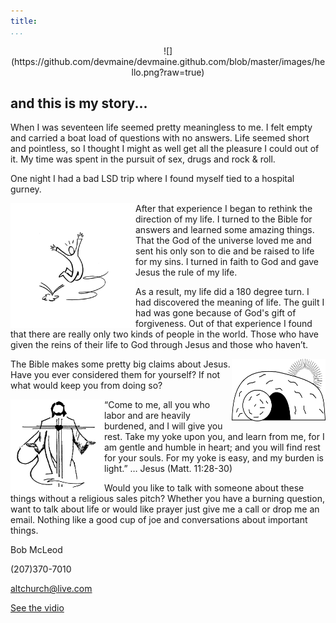 ```yaml
---
title:
...
```


<p align="center">
  ![](https://github.com/devmaine/devmaine.github.com/blob/master/images/hello.png?raw=true)
</p>


## and this is my story...

When I was seventeen life seemed pretty meaningless to me. I felt empty and carried a boat load of questions with no answers. Life seemed short and pointless, so I thought I might as well get all the pleasure I could out of it.
My time was spent in the pursuit of sex, drugs and rock & roll. 

One night I had a bad LSD trip where I found myself tied to a hospital gurney.

<img align="left" width="200" height="200" src="https://github.com/devmaine/devmaine.github.com/blob/master/images/joy.png?raw=true">

After that experience I began to rethink the direction of my life. I turned to the Bible for answers and learned some amazing things. That the God of the universe loved me and sent his only son to die and be raised to life for my sins. I turned in faith to God and gave Jesus the rule of my life.

As a result, my life did a 180 degree turn. I had discovered the meaning of life. The guilt I had was gone because of God's gift of forgiveness. Out of that experience I found that there are really only two kinds of people in the world. Those who have given the reins of their life to God through Jesus and those who haven’t.

<img align="right" width="150" height="100" src="https://github.com/devmaine/devmaine.github.com/blob/master/images/tomb.png?raw=true">

The Bible makes some pretty big claims about Jesus. Have you ever considered them for yourself? If not what would keep you from doing so?

<img align="left" width="150" height="150" src="https://github.com/devmaine/devmaine.github.com/blob/master/images/jesus.png?raw=true">


“Come to me, all you who labor and are heavily burdened, and I will give you rest. Take my yoke upon you, and learn from me, for I am gentle and humble in heart; and you will find rest for your souls. For my yoke is easy, and my burden is light.” … Jesus
(Matt. 11:28-30)

Would you like to talk with someone about these things without a religious sales pitch? Whether you have a burning question, want to talk about life or would like prayer just give me a call or drop me an email. Nothing like a good cup of joe and conversations about important things.

Bob McLeod

(207)370-7010 

altchurch@live.com

[See the vidio](https://www.facebook.com/altchurchme/videos/1671091386550440/?l=203612614651239974)